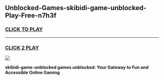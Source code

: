 
## Unblocked-Games-skibidi-game-unblocked-Play-Free-n7h3f
<h3>
<a href="https://premium76.site?title=skibidi-game-unblocked&ref=22A">CLICK TO PLAY</a></h3>
<hr>

<h3>
<a href="https://premium76.site?title=skibidi-game-unblocked&ref=22A">CLICK 2 PLAY</a>
  
</h3>

<a href="https://premium76.site?title=skibidi-game-unblocked&ref=22A"><img src="https://clearcache.store/games.png"></a>


**skibidi-game-unblocked games unblocked: Your Gateway to Fun and Accessible Online Gaming**
